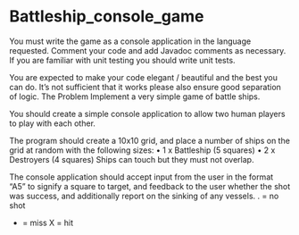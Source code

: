 # Battleship_console_game

You must write the game as a console application in the language requested. Comment your code and add Javadoc comments as necessary. If you are familiar with unit testing you should write unit tests.

You are expected to make your code elegant / beautiful and the best you can do. It’s not sufficient that it works please also ensure good separation of logic.
The Problem
Implement a very simple game of battle ships.

You should create a simple console application to allow two human players to play with each other.

The program should create a 10x10 grid, and place a number of ships on the grid at random with the following sizes:
•	1 x Battleship (5 squares)
•	2 x Destroyers (4 squares)
Ships can touch but they must not overlap.

The console application should accept input from the user in the format “A5” to signify a square to target, and feedback to the user whether the shot was success, and additionally report on the sinking of any vessels.
. = no shot
- = miss
X = hit
